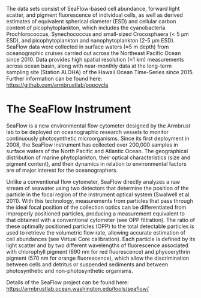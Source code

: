 The data sets consist of SeaFlow-based cell abundance, forward light
scatter, and pigment fluorescence of individual cells, as well as
derived estimates of equivalent spherical diameter (ESD) and cellular
carbon content of picophytoplankton, which includes the cyanobacteria
Prochlorococcus, Synechococcus and small-sized Crocosphaera (\< 5 μm
ESD), and picophytoplankton and nanophytoplankton (2-5 μm ESD). SeaFlow
data were collected in surface waters (≈5 m depth) from oceanographic
cruises carried out across the Northeast Pacific Ocean since 2010. Data
provides high spatial resolution (≈1 km) measurements across ocean
basin, along with near-monthly data at the long-term sampling site
(Station ALOHA) of the Hawaii Ocean Time-Series since 2015. Further
information can be found here: <https://github.com/armbrustlab/popcycle>

# The SeaFlow Instrument

SeaFlow is a new environmental flow cytometer designed by the Armbrust
lab to be deployed on oceanographic research vessels to monitor
continuously photosynthetic microorganisms. Since its first deployment
in 2008, the SeaFlow instrument has collected over 200,000 samples in
surface waters of the North Pacific and Atlantic Ocean. The geographical
distribution of marine phytoplankton, their optical characteristics
(size and pigment content), and their dynamics in relation to
environmental factors are of major interest for the oceanographers.

Unlike a conventional flow cytometer, SeaFlow directly analyzes a raw
stream of seawater using two detectors that determine the position of
the particle in the focal region of the instrument optical system
(Swalwell et al. 2011). With this technology, measurements from
particles that pass through the ideal focal position of the collection
optics can be differentiated from improperly positioned particles,
producing a measurement equivalent to that obtained with a conventional
cytometer (see OPP filtration). The ratio of these optimally positioned
particles (OPP) to the total detectable particles is used to retrieve
the volumetric flow rate, allowing accurate estimation of cell
abundances (see Virtual Core calibration). Each particle is defined by
its light scatter and by two different wavelengths of fluorescence
associated with chlorophyll pigment (690 nm for red fluorescence) and
phycoerythrin pigment (570 nm for orange fluorescence), which allow the
discrimination between cells and detritus or suspended sediments and
between photosynthetic and non-photosynthetic organisms.

Details of the SeaFlow project can be found here:
<https://armbrustlab.ocean.washington.edu/tools/seaflow/>
